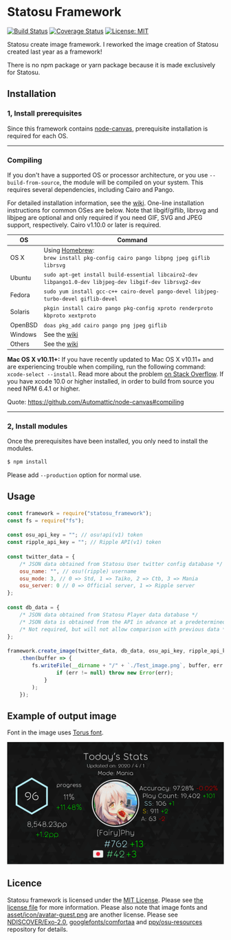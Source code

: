 # Statosu Framework

[![Build Status](https://travis-ci.org/Fairy-Phy/Statosu-Framework.svg?branch=master)](https://travis-ci.org/Fairy-Phy/Statosu-Framework)
[![Coverage Status](https://coveralls.io/repos/github/Fairy-Phy/Statosu-Framework/badge.svg?branch=master)](https://coveralls.io/github/Fairy-Phy/Statosu-Framework?branch=master)
[![License: MIT](https://img.shields.io/badge/License-MIT-blue.svg)](https://opensource.org/licenses/MIT)

Statosu create image framework. I reworked the image creation of Statosu created last year as a framework!

There is no npm package or yarn package because it is made exclusively for Statosu.

## Installation

### 1, Install prerequisites

Since this framework contains [node-canvas](https://github.com/Automattic/node-canvas), prerequisite installation is required for each OS.

---

### Compiling

If you don't have a supported OS or processor architecture, or you use `--build-from-source`, the module will be compiled on your system. This requires several dependencies, including Cairo and Pango.

For detailed installation information, see the [wiki](https://github.com/Automattic/node-canvas/wiki/_pages). One-line installation instructions for common OSes are below. Note that libgif/giflib, librsvg and libjpeg are optional and only required if you need GIF, SVG and JPEG support, respectively. Cairo v1.10.0 or later is required.

OS | Command
----- | -----
OS X | Using [Homebrew](https://brew.sh/):<br/>`brew install pkg-config cairo pango libpng jpeg giflib librsvg`
Ubuntu | `sudo apt-get install build-essential libcairo2-dev libpango1.0-dev libjpeg-dev libgif-dev librsvg2-dev`
Fedora | `sudo yum install gcc-c++ cairo-devel pango-devel libjpeg-turbo-devel giflib-devel`
Solaris | `pkgin install cairo pango pkg-config xproto renderproto kbproto xextproto`
OpenBSD | `doas pkg_add cairo pango png jpeg giflib`
Windows | See the [wiki](https://github.com/Automattic/node-canvas/wiki/Installation:-Windows)
Others | See the [wiki](https://github.com/Automattic/node-canvas/wiki)

**Mac OS X v10.11+:** If you have recently updated to Mac OS X v10.11+ and are experiencing trouble when compiling, run the following command: `xcode-select --install`. Read more about the problem [on Stack Overflow](http://stackoverflow.com/a/32929012/148072).
If you have xcode 10.0 or higher installed, in order to build from source you need NPM 6.4.1 or higher.

Quote: https://github.com/Automattic/node-canvas#compiling

---

### 2, Install modules

Once the prerequisites have been installed, you only need to install the modules.

```sh
$ npm install
```

Please add `--production` option for normal use.

## Usage

```javascript
const framework = require("statosu_framework");
const fs = require("fs");

const osu_api_key = ""; // osu!api(v1) token
const ripple_api_key = ""; // Ripple API(v1) token

const twitter_data = {
    /* JSON data obtained from Statosu User twitter config database */
    osu_name: "", // osu!(ripple) username
    osu_mode: 3, // 0 => Std, 1 => Taiko, 2 => Ctb, 3 => Mania
    osu_server: 0 // 0 => Official server, 1 => Ripple server
};

const db_data = {
    /* JSON data obtained from Statosu Player data database */
    /* JSON data is obtained from the API in advance at a predetermined time and stored */
    /* Not required, but will not allow comparison with previous data */
};

framework.create_image(twitter_data, db_data, osu_api_key, ripple_api_key)
    .then(buffer => {
        fs.writeFile(__dirname + "/" + `./Test_image.png`, buffer, err => {
                if (err != null) throw new Error(err);
            }
        );
    });
```

## Example of output image

Font in the image uses [Torus font](https://paulogoode.com/torus/).

![Image](readme_image.png)

## Licence

Statosu framework is licensed under the [MIT License](https://opensource.org/licenses/MIT). Please see [the license file](LICENSE) for more information. Please also note that image fonts and [asset/icon/avatar-guest.png](asset/icon/avatar-guest.png) are another license. Please see [NDISCOVER/Exo-2.0](https://github.com/NDISCOVER/Exo-2.0), [googlefonts/comfortaa](https://github.com/googlefonts/comfortaa) and [ppy/osu-resources](https://github.com/ppy/osu-resources) repository for details.

